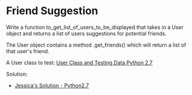 Friend Suggestion 
=================

Write a function to_get_list_of_users_to_be_displayed that takes in a User object and returns a list of users suggestions for potential friends. 

The User object contains a method .get_friends() which will return a list of that user's friend.

A User class to test: [User Class and Testing Data Python 2.7](https://github.com/chatasweetie/Algorithms-Whiteboarding/tree/master/questions/friend_suggestions/solution/user.py)

Solution:

- [Jessica's Solution - Python2.7](https://github.com/chatasweetie/whiteboarding-and-coding-problems/blob/master/questions/friend_suggestions/solution/friend_sugestions.py)